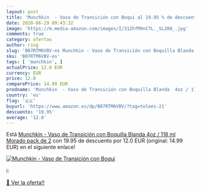```yaml
---
layout: post
title: 'Munchkin  - Vaso de Transición con Boqui al 19.95 % de descuento'
date: 2020-06-29 09:43:32
image: 'https://m.media-amazon.com/images/I/312hfM9nC7L._SL200_.jpg'
comments: true
category: ofertas
author: ring
slug: 'B07RTM6VBV-es Munchkin - Vaso de Transición con Boquilla Blanda 4oz /...'
sku: 'B07RTM6VBV-es'
tags: [ 'munchkin', ]
actualPrice: 12.0 EUR
currency: EUR
price: 12.0
comparePrice: 14.99 EUR
prodname: 'Munchkin  - Vaso de Transición con Boquilla Blanda  4oz / 118 ml  Morado  pack de 2'
country: 'es'
flag: '🇪🇸'
buyurl: 'https://www.amazon.es/dp/B07RTM6VBV/?tag=tolees-21'
descuento: '19.95'
average: '12.0'
---
```


Está [Munchkin  - Vaso de Transición con Boquilla Blanda  4oz / 118 ml  Morado  pack de 2](https://www.amazon.es/dp/B07RTM6VBV/?tag=tolees-21) con 19.95 de descuento por 12.0 EUR (original: 14.99 EUR) en el siguiente enlace!

[![Munchkin  - Vaso de Transición con Boqui](https://m.media-amazon.com/images/I/312hfM9nC7L._SL200_.jpg)](https://www.amazon.es/dp/B07RTM6VBV/?tag=tolees-21)

ℹ️:


[🛒 Ver la oferta!!](https://www.amazon.es/dp/B07RTM6VBV/?tag=tolees-21)
